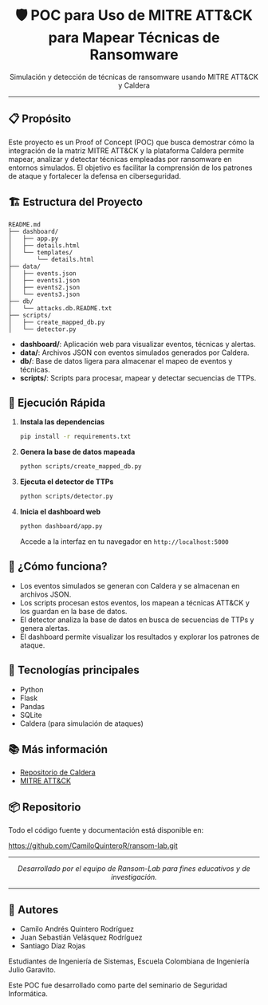 

<div align="center">
   <h1>🛡️ POC para Uso de MITRE ATT&CK para Mapear Técnicas de Ransomware</h1>
   <p>Simulación y detección de técnicas de ransomware usando MITRE ATT&CK y Caldera</p>
</div>

---

## 📋 Propósito

Este proyecto es un Proof of Concept (POC) que busca demostrar cómo la integración de la matriz MITRE ATT&CK y la plataforma Caldera permite mapear, analizar y detectar técnicas empleadas por ransomware en entornos simulados. El objetivo es facilitar la comprensión de los patrones de ataque y fortalecer la defensa en ciberseguridad.

## 🏗️ Estructura del Proyecto

```
README.md
├── dashboard/
│   ├── app.py
│   ├── details.html
│   └── templates/
│       └── details.html
├── data/
│   ├── events.json
│   ├── events1.json
│   ├── events2.json
│   └── events3.json
├── db/
│   └── attacks.db.README.txt
├── scripts/
│   ├── create_mapped_db.py
│   └── detector.py
```

- **dashboard/**: Aplicación web para visualizar eventos, técnicas y alertas.
- **data/**: Archivos JSON con eventos simulados generados por Caldera.
- **db/**: Base de datos ligera para almacenar el mapeo de eventos y técnicas.
- **scripts/**: Scripts para procesar, mapear y detectar secuencias de TTPs.

## 🚀 Ejecución Rápida

1. **Instala las dependencias**
   ```bash
   pip install -r requirements.txt
   ```

2. **Genera la base de datos mapeada**
   ```bash
   python scripts/create_mapped_db.py
   ```

3. **Ejecuta el detector de TTPs**
   ```bash
   python scripts/detector.py
   ```

4. **Inicia el dashboard web**
   ```bash
   python dashboard/app.py
   ```
   Accede a la interfaz en tu navegador en `http://localhost:5000`

## 🧩 ¿Cómo funciona?

- Los eventos simulados se generan con Caldera y se almacenan en archivos JSON.
- Los scripts procesan estos eventos, los mapean a técnicas ATT&CK y los guardan en la base de datos.
- El detector analiza la base de datos en busca de secuencias de TTPs y genera alertas.
- El dashboard permite visualizar los resultados y explorar los patrones de ataque.

## 🔬 Tecnologías principales
- Python
- Flask
- Pandas
- SQLite
- Caldera (para simulación de ataques)

## 📚 Más información
- [Repositorio de Caldera](https://github.com/mitre/caldera)
- [MITRE ATT&CK](https://attack.mitre.org/)

## 📦 Repositorio

Todo el código fuente y documentación está disponible en:

https://github.com/CamiloQuinteroR/ransom-lab.git

---

<div align="center">
   <em>Desarrollado por el equipo de Ransom-Lab para fines educativos y de investigación.</em>
</div>

---

## 👥 Autores

- Camilo Andrés Quintero Rodríguez
- Juan Sebastián Velásquez Rodríguez
- Santiago Díaz Rojas

Estudiantes de Ingeniería de Sistemas, Escuela Colombiana de Ingeniería Julio Garavito.

Este POC fue desarrollado como parte del seminario de Seguridad Informática.
